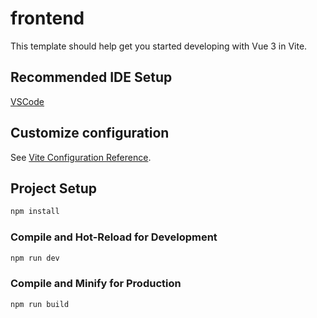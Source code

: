 # frontend

This template should help get you started developing with Vue 3 in Vite.

## Recommended IDE Setup

[VSCode](https://code.visualstudio.com/) 

## Customize configuration

See [Vite Configuration Reference](https://vite.dev/config/).

## Project Setup

```sh
npm install
```

### Compile and Hot-Reload for Development

```sh
npm run dev
```

### Compile and Minify for Production

```sh
npm run build
```
